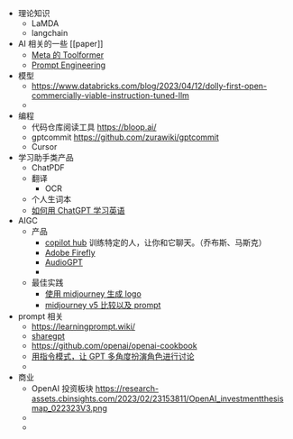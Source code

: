 - 理论知识
	- LaMDA
	- langchain
- AI 相关的一些 [[paper]]
	- [Meta 的 Toolformer](https://arxiv.org/abs/2302.04761)
	- [Prompt Engineering](https://arxiv.org/abs/2305.10601)
- 模型
	- https://www.databricks.com/blog/2023/04/12/dolly-first-open-commercially-viable-instruction-tuned-llm
	-
- 编程
	- 代码仓库阅读工具 https://bloop.ai/
	- gptcommit https://github.com/zurawiki/gptcommit
	- Cursor
- 学习助手类产品
	- ChatPDF
	- 翻译
		- OCR
	- 个人生词本
	- [如何用 ChatGPT 学习英语](https://www.youtube.com/watch?v=-IBxIXBaei8&t=3s)
- AIGC
	- 产品
		- [copilot hub](https://app.copilothub.co/) 训练特定的人，让你和它聊天。（乔布斯、马斯克）
		- [Adobe Firefly](https://firefly.adobe.com/generate/images)
		- [AudioGPT](https://twitter.com/dotey/status/1651745422103248897)
		-
	- 最佳实践
		- [使用 midjourney 生成 logo](https://www.ebaqdesign.com/blog/midjourney-logo-design#do45l)
		- [midjourney v5 比较以及 prompt](https://medium.com/@catmus2048/midjourney-v5-%E6%AF%94-v4-%E6%9B%B4%E5%A5%BD%E5%90%97-%E7%BB%BC%E5%90%88%E8%AF%84%E6%B5%8B-prompt-%E5%85%A8%E5%85%AC%E5%BC%80-bd8a1d909867)
- prompt 相关
	- https://learningprompt.wiki/
	- [sharegpt](https://sharegpt.com/)
	- https://github.com/openai/openai-cookbook
	- [用指令模式，让 GPT 多角度扮演角色进行讨论]( https://twitter.com/Scobleizer/status/1651370329267396608)
	-
- 商业
	- OpenAI 投资板块 https://research-assets.cbinsights.com/2023/02/23153811/OpenAI_investmentthesismap_022323V3.png
	-
	-